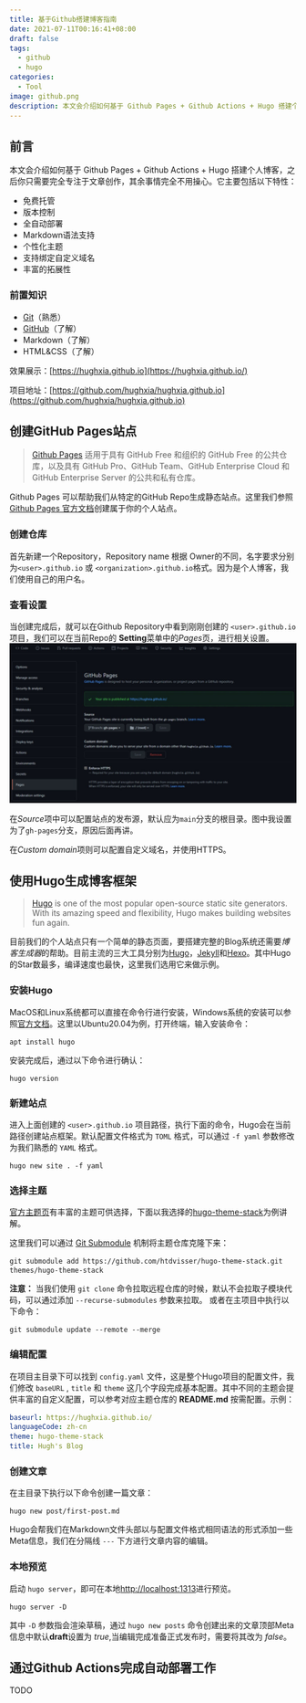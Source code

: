 ```yaml
---
title: 基于Github搭建博客指南
date: 2021-07-11T00:16:41+08:00
draft: false
tags: 
  - github
  - hugo
categories: 
  - Tool
image: github.png
description: 本文会介绍如何基于 Github Pages + Github Actions + Hugo 搭建个人博客，之后你只需要完全专注于文章创作，其余事情完全不用操心。
---
```


## 前言

本文会介绍如何基于 Github Pages + Github Actions + Hugo 搭建个人博客，之后你只需要完全专注于文章创作，其余事情完全不用操心。它主要包括以下特性：

- 免费托管
- 版本控制
- 全自动部署
- Markdown语法支持
- 个性化主题
- 支持绑定自定义域名
- 丰富的拓展性

### 前置知识

- [Git](https://git-scm.com)（熟悉）
- [GitHub](https://github.com)（了解）
- Markdown（了解）
- HTML&CSS（了解）

效果展示：[https://hughxia.github.io](https://hughxia.github.io/)

项目地址：[https://github.com/hughxia/hughxia.github.io](https://github.com/hughxia/hughxia.github.io)

## 创建GitHub Pages站点

> [Github Pages](https://pages.github.com/) 适用于具有 GitHub Free 和组织的 GitHub Free 的公共仓库，以及具有 GitHub Pro、GitHub Team、GitHub Enterprise Cloud 和 GitHub Enterprise Server 的公共和私有仓库。

Github Pages 可以帮助我们从特定的GitHub Repo生成静态站点。这里我们参照[Github Pages 官方文档](https://docs.github.com/cn/pages/getting-started-with-github-pages/creating-a-github-pages-site)创建属于你的个人站点。

### 创建仓库

首先新建一个Repository，Repository name 根据 Owner的不同，名字要求分别为`<user>.github.io` 或 `<organization>.github.io`格式。因为是个人博客，我们使用自己的用户名。

### 查看设置

当创建完成后，就可以在Github Repository中看到刚刚创建的 `<user>.github.io` 项目，我们可以在当前Repo的 **Setting**菜单中的*Pages*页，进行相关设置。
![Setting](github-pages-setting.jpeg)

在*Source*项中可以配置站点的发布源，默认应为`main`分支的根目录。图中我设置为了`gh-pages`分支，原因后面再讲。

在*Custom domain*项则可以配置自定义域名，并使用HTTPS。

## 使用Hugo生成博客框架

> [Hugo](https://gohugo.io/) is one of the most popular open-source static site generators. With its amazing speed and flexibility, Hugo makes building websites fun again.

目前我们的个人站点只有一个简单的静态页面，要搭建完整的Blog系统还需要*博客生成器*的帮助。目前主流的三大工具分别为[Hugo](https://github.com/gohugoio/hugo)，[Jekyll](https://github.com/jekyll/jekyll)和[Hexo](https://github.com/hexojs/hexo)。其中Hugo的Star数最多，编译速度也最快，这里我们选用它来做示例。

### 安装Hugo

MacOS和Linux系统都可以直接在命令行进行安装，Windows系统的安装可以参照[官方文档](https://gohugo.io/getting-started/installing)。这里以Ubuntu20.04为例，打开终端，输入安装命令：

``` Shell
apt install hugo
```

安装完成后，通过以下命令进行确认：

``` Shell
hugo version
```

### 新建站点

进入上面创建的 `<user>.github.io` 项目路径，执行下面的命令，Hugo会在当前路径创建站点框架。默认配置文件格式为 `TOML` 格式，可以通过 `-f yaml` 参数修改为我们熟悉的 `YAML` 格式。

``` Shell
hugo new site . -f yaml
```

### 选择主题

[官方主题页](https://themes.gohugo.io/)有丰富的主题可供选择，下面以我选择的[hugo-theme-stack](https://themes.gohugo.io/themes/hugo-theme-stack/)为例讲解。

这里我们可以通过 [Git Submodule](https://git-scm.com/book/en/v2/Git-Tools-Submodules) 机制将主题仓库克隆下来：

``` Shell
git submodule add https://github.com/htdvisser/hugo-theme-stack.git themes/hugo-theme-stack
```

**注意：** 当我们使用 `git clone` 命令拉取远程仓库的时候，默认不会拉取子模块代码，可以通过添加 `--recurse-submodules` 参数来拉取。 或者在主项目中执行以下命令：

``` Shell
git submodule update --remote --merge 
```

### 编辑配置

在项目主目录下可以找到 `config.yaml` 文件，这是整个Hugo项目的配置文件，我们修改 `baseURL` ,  `title` 和 `theme` 这几个字段完成基本配置。其中不同的主题会提供丰富的自定义配置，可以参考对应主题仓库的 **README.md** 按需配置。示例：

``` Yaml
baseurl: https://hughxia.github.io/
languageCode: zh-cn
theme: hugo-theme-stack
title: Hugh's Blog
```

### 创建文章

在主目录下执行以下命令创建一篇文章：

``` Shell
hugo new post/first-post.md
```

Hugo会帮我们在Markdown文件头部以与配置文件格式相同语法的形式添加一些Meta信息，我们在分隔线 `---` 下方进行文章内容的编辑。

### 本地预览

启动 `hugo server`，即可在本地[http://localhost:1313](http://localhost:1313)进行预览。

``` Shell
hugo server -D
```

其中 `-D` 参数指会渲染草稿，通过 `hugo new posts` 命令创建出来的文章顶部Meta信息中默认**draft**设置为 *true*,当编辑完成准备正式发布时，需要将其改为 *false*。

## 通过Github Actions完成自动部署工作

TODO
